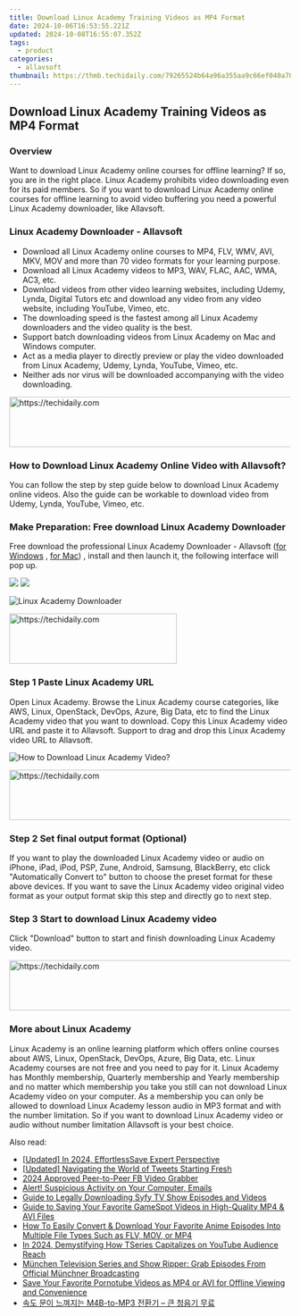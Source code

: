 ```yaml
---
title: Download Linux Academy Training Videos as MP4 Format
date: 2024-10-06T16:53:55.221Z
updated: 2024-10-08T16:55:07.352Z
tags:
  - product
categories:
  - allavsoft
thumbnail: https://thmb.techidaily.com/79265524b64a96a355aa9c66ef040a78b4c61cd77b813b963d28880dc313d729.jpg
---
```


## Download Linux Academy Training Videos as MP4 Format

### Overview

Want to download Linux Academy online courses for offline learning? If so, you are in the right place. Linux Academy prohibits video downloading even for its paid members. So if you want to download Linux Academy online courses for offline learning to avoid video buffering you need a powerful Linux Academy downloader, like Allavsoft.

### Linux Academy Downloader - Allavsoft

* Download all Linux Academy online courses to MP4, FLV, WMV, AVI, MKV, MOV and more than 70 video formats for your learning purpose.
* Download all Linux Academy videos to MP3, WAV, FLAC, AAC, WMA, AC3, etc.
* Download videos from other video learning websites, including Udemy, Lynda, Digital Tutors etc and download any video from any video website, including YouTube, Vimeo, etc.
* The downloading speed is the fastest among all Linux Academy downloaders and the video quality is the best.
* Support batch downloading videos from Linux Academy on Mac and Windows computer.
* Act as a media player to directly preview or play the video downloaded from Linux Academy, Udemy, Lynda, YouTube, Vimeo, etc.
* Neither ads nor virus will be downloaded accompanying with the video downloading.

<!-- affiliate ads begin -->
<a href="https://unicoeye.pxf.io/c/5597632/2134242/18498" target="_top" id="2134242">
  <img src="//a.impactradius-go.com/display-ad/18498-2134242" border="0" alt="https://techidaily.com" width="728" height="90"/>
</a>
<img height="0" width="0" src="https://unicoeye.pxf.io/i/5597632/2134242/18498" style="position:absolute;visibility:hidden;" border="0" />
<!-- affiliate ads end -->

### How to Download Linux Academy Online Video with Allavsoft?

You can follow the step by step guide below to download Linux Academy online videos. Also the guide can be workable to download video from Udemy, Lynda, YouTube, Vimeo, etc.

### Make Preparation: Free download Linux Academy Downloader

Free download the professional Linux Academy Downloader - Allavsoft ([for Windows](https://tools.techidaily.com/allavsoft/products/) , [for Mac](https://tools.techidaily.com/allavsoft/products/)) , install and then launch it, the following interface will pop up.

[![](https://www.allavsoft.com/how-to/../images/how-to/free-download-win.jpg)](https://tools.techidaily.com/allavsoft/products/) [![](https://www.allavsoft.com/how-to/../images/how-to/free-download-mac.jpg)](https://tools.techidaily.com/allavsoft/products/)

![Linux Academy Downloader](https://www.allavsoft.com/how-to/../images/allavsoft/screen-shot-600.jpg)

<!-- affiliate ads begin -->
<a href="https://aligracehair.sjv.io/c/5597632/2047361/19272" target="_top" id="2047361">
  <img src="//a.impactradius-go.com/display-ad/19272-2047361" border="0" alt="https://techidaily.com" width="300" height="90"/>
</a>
<img height="0" width="0" src="https://aligracehair.sjv.io/i/5597632/2047361/19272" style="position:absolute;visibility:hidden;" border="0" />
<!-- affiliate ads end -->

### Step 1 Paste Linux Academy URL

Open Linux Academy. Browse the Linux Academy course categories, like AWS, Linux, OpenStack, DevOps, Azure, Big Data, etc to find the Linux Academy video that you want to download. Copy this Linux Academy video URL and paste it to Allavsoft. Support to drag and drop this Linux Academy video URL to Allavsoft.

![How to Download Linux Academy Video?](https://www.allavsoft.com/how-to/../images/how-to/download-rtmp-video/download-rtmp-video.jpg)

<!-- affiliate ads begin -->
<a href="https://unicoeye.pxf.io/c/5597632/2134243/18498" target="_top" id="2134243">
  <img src="//a.impactradius-go.com/display-ad/18498-2134243" border="0" alt="https://techidaily.com" width="728" height="90"/>
</a>
<img height="0" width="0" src="https://unicoeye.pxf.io/i/5597632/2134243/18498" style="position:absolute;visibility:hidden;" border="0" />
<!-- affiliate ads end -->

### Step 2 Set final output format (Optional)

If you want to play the downloaded Linux Academy video or audio on iPhone, iPad, iPod, PSP, Zune, Android, Samsung, BlackBerry, etc click "Automatically Convert to" button to choose the preset format for these above devices. If you want to save the Linux Academy video original video format as your output format skip this step and directly go to next step.

### Step 3 Start to download Linux Academy video

Click "Download" button to start and finish downloading Linux Academy video.

<!-- affiliate ads begin -->
<a href="https://unicoeye.pxf.io/c/5597632/2134248/18498" target="_top" id="2134248">
  <img src="//a.impactradius-go.com/display-ad/18498-2134248" border="0" alt="https://techidaily.com" width="728" height="90"/>
</a>
<img height="0" width="0" src="https://unicoeye.pxf.io/i/5597632/2134248/18498" style="position:absolute;visibility:hidden;" border="0" />
<!-- affiliate ads end -->

### More about Linux Academy

Linux Academy is an online learning platform which offers online courses about AWS, Linux, OpenStack, DevOps, Azure, Big Data, etc. Linux Academy courses are not free and you need to pay for it. Linux Academy has Monthly membership, Quarterly membership and Yearly membership and no matter which membership you take you still can not download Linux Academy video on your computer. As a membership you can only be allowed to download Linux Academy lesson audio in MP3 format and with the number limitation. So if you want to download Linux Academy video or audio without number limitation Allavsoft is your best choice.

<ins class="adsbygoogle"
     style="display:block"
     data-ad-format="autorelaxed"
     data-ad-client="ca-pub-7571918770474297"
     data-ad-slot="1223367746"></ins>

<ins class="adsbygoogle"
     style="display:block"
     data-ad-client="ca-pub-7571918770474297"
     data-ad-slot="8358498916"
     data-ad-format="auto"
     data-full-width-responsive="true"></ins>

<span class="atpl-alsoreadstyle">Also read:</span>
<div><ul>
<li><a href="https://screen-recording.techidaily.com/updated-in-2024-effortlesssave-expert-perspective/"><u>[Updated] In 2024, EffortlessSave Expert Perspective</u></a></li>
<li><a href="https://twitter-clips.techidaily.com/updated-navigating-the-world-of-tweets-starting-fresh/"><u>[Updated] Navigating the World of Tweets Starting Fresh</u></a></li>
<li><a href="https://facebook-video-recording.techidaily.com/2024-approved-peer-to-peer-fb-video-grabber/"><u>2024 Approved Peer-to-Peer FB Video Grabber</u></a></li>
<li><a href="https://facebook.techidaily.com/alert-suspicious-activity-on-your-computer-emails/"><u>Alert! Suspicious Activity on Your Computer, Emails</u></a></li>
<li><a href="https://win-docs.techidaily.com/guide-to-legally-downloading-syfy-tv-show-episodes-and-videos/"><u>Guide to Legally Downloading Syfy TV Show Episodes and Videos</u></a></li>
<li><a href="https://win-docs.techidaily.com/guide-to-saving-your-favorite-gamespot-videos-in-high-quality-mp4-and-avi-files/"><u>Guide to Saving Your Favorite GameSpot Videos in High-Quality MP4 & AVI Files</u></a></li>
<li><a href="https://win-docs.techidaily.com/how-to-easily-convert-and-download-your-favorite-anime-episodes-into-multiple-file-types-such-as-flv-mov-or-mp4/"><u>How To Easily Convert & Download Your Favorite Anime Episodes Into Multiple File Types Such as FLV, MOV, or MP4</u></a></li>
<li><a href="https://youtube-videos.techidaily.com/in-2024-demystifying-how-tseries-capitalizes-on-youtube-audience-reach/"><u>In 2024, Demystifying How TSeries Capitalizes on YouTube Audience Reach</u></a></li>
<li><a href="https://win-docs.techidaily.com/munchen-television-series-and-show-ripper-grab-episodes-from-official-munchner-broadcasting/"><u>München Television Series and Show Ripper: Grab Episodes From Official Münchner Broadcasting</u></a></li>
<li><a href="https://win-docs.techidaily.com/save-your-favorite-pornotube-videos-as-mp4-or-avi-for-offline-viewing-and-convenience/"><u>Save Your Favorite Pornotube Videos as MP4 or AVI for Offline Viewing and Convenience</u></a></li>
<li><a href="https://solve-news.techidaily.com/m4b-to-mp3/"><u>속도 문이 느껴지는 M4B-to-MP3 전환기 – 큰 청음기 무료</u></a></li>
</ul></div>

